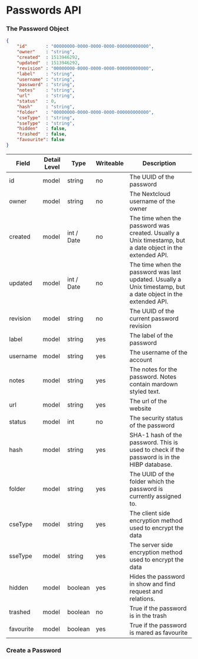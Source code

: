 # Passwords API

### The Password Object

```json
{
    "id"       : "00000000-0000-0000-0000-000000000000",
	"owner"    : "string",
	"created"  : 1513946292,
	"updated"  : 1513946292,
	"revision" : "00000000-0000-0000-0000-000000000000",
	"label"    : "string",
	"username" : "string",
	"password" : "string",
	"notes"    : "string",
	"url"      : "string",
	"status"   : 0,
	"hash"     : "string",
	"folder"   : "00000000-0000-0000-0000-000000000000",
	"cseType"  : "string",
	"sseType"  : "string",
	"hidden"   : false,
	"trashed"  : false,
	"favourite": false
}
```

| Field | Detail Level | Type | Writeable | Description |
| --- | --- | --- | --- | --- |
| id | model | string | no | The UUID of the password |
| owner | model | string | no | The Nextcloud username of the owner |
| created | model | int / Date | no | The time when the password was created. Usually a Unix timestamp, but a date object in the extended API. |
| updated | model | int / Date | no | The time when the password was last updated. Usually a Unix timestamp, but a date object in the extended API. |
| revision | model | string | no | The UUID of the current password revision |
| label | model | string | yes | The label of the password |
| username | model | string | yes | The username of the account |
| notes | model | string | yes | The notes for the password. Notes contain mardown styled text. |
| url | model | string | yes | The url of the website |
| status | model | int | no | The security status of the password |
| hash | model | string | yes | SHA-1 hash of the password. This is used to check if the password is in the HIBP database. |
| folder | model | string | yes | The UUID of the folder which the password is currently assigned to. |
| cseType | model | string | yes | The client side encryption method used to encrypt the data |
| sseType | model | string | yes | The server side encryption method used to encrypt the data |
| hidden | model | boolean | yes | Hides the password in show and find request and relations. |
| trashed | model | boolean | no | True if the password is in the trash |
| favourite | model | boolean | yes | True if the password is mared as favourite |

### Create a Password